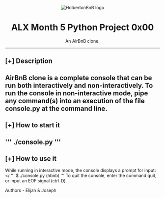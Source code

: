 <p align="center">
  <img src="https://github.com/bdbaraban/AirBnB_clone/blob/master/assets/hbnb_logo.png" alt="HolbertonBnB logo">
  </p>

<h1 align="center">ALX Month 5 Python Project 0x00</h1>
<p align="center">An AirBnB clone.</p>

---

[+] **Description**
-----------------------------------
AirBnB clone is a complete console that can be run both interactively and non-interactively. To run the console in non-interactive mode, pipe any command(s) into an execution of the file console.py at the command line.
-----------------------------------

[+] **How to start it**
-----------------------------------
'''
./console.py
'''
-----------------------------------

[+] **How to use it**
----------------------------------
While running in interactive mode, the console displays a prompt for input:</
'''
$ ./console.py
(hbnb) 
'''
To quit the console, enter the command quit, or input an EOF signal (ctrl-D).

Authors - Elijah & Joseph
